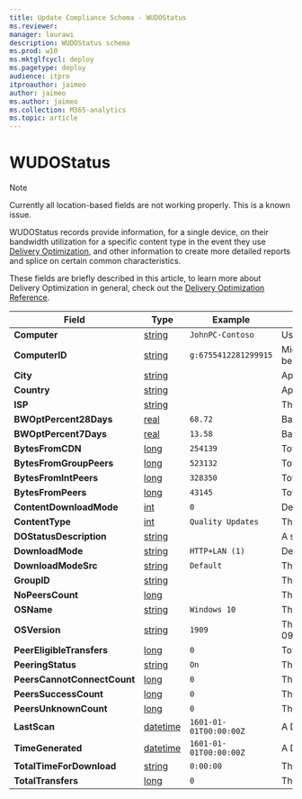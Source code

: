 ```yaml
---
title: Update Compliance Schema - WUDOStatus
ms.reviewer: 
manager: laurawi
description: WUDOStatus schema
ms.prod: w10
ms.mktglfcycl: deploy
ms.pagetype: deploy
audience: itpro
itproauthor: jaimeo
author: jaimeo
ms.author: jaimeo
ms.collection: M365-analytics
ms.topic: article
---
```


# WUDOStatus

> [!NOTE]
> Currently all location-based fields are not working properly. This is a known issue.

WUDOStatus records provide information, for a single device, on their bandwidth utilization for a specific content type in the event they use [Delivery Optimization](https://support.microsoft.com/help/4468254/windows-update-delivery-optimization-faq), and other information to create more detailed reports and splice on certain common characteristics.

These fields are briefly described in this article, to learn more about Delivery Optimization in general, check out the [Delivery Optimization Reference](../do/waas-delivery-optimization-reference.md).

|Field |Type |Example |Description |
|-|-|-|-|
|**Computer** |[string](/azure/kusto/query/scalar-data-types/string) |`JohnPC-Contoso` |User or Organization-provided device name. If this appears as '#', then Device Name may not be sent through telemetry. To enable Device Name to be sent with telemetry, see [Enabling Device Name in Telemetry](./update-compliance-get-started.md). |
|**ComputerID** |[string](/azure/kusto/query/scalar-data-types/string) |`g:6755412281299915` |Microsoft Global Device Identifier. This is an internal identifier used by Microsoft. A connection to the end-user Managed Service Account (MSA) service is required for this identifier to be populated; no device data will be present in Update Compliance without this identifier. |
|**City** |[string](/azure/kusto/query/scalar-data-types/string) | |Approximate city device was in while downloading content, based on IP Address. |
|**Country** |[string](/azure/kusto/query/scalar-data-types/string) | |Approximate country device was in while downloading content, based on IP Address. |
|**ISP** |[string](/azure/kusto/query/scalar-data-types/string) | |The Internet Service Provider estimation. |
|**BWOptPercent28Days** |[real](/azure/kusto/query/scalar-data-types/real) |`68.72` |Bandwidth optimization (as a percentage of savings of total bandwidth otherwise incurred) as a result of using Delivery Optimization *for this device*, computed on a rolling 28-day basis. |
|**BWOptPercent7Days** |[real](/azure/kusto/query/scalar-data-types/real) |`13.58` |Bandwidth optimization (as a percentage of savings of total bandwidth otherwise incurred) as a result of using Delivery Optimization *for this device*, computed on a rolling 7-day basis. |
|**BytesFromCDN** |[long](/azure/kusto/query/scalar-data-types/long) |`254139` |Total number of bytes downloaded from a CDN versus a Peer. This counts against bandwidth optimization. |
|**BytesFromGroupPeers** |[long](/azure/kusto/query/scalar-data-types/long) |`523132` |Total number of bytes downloaded from Group Peers. |
|**BytesFromIntPeers** |[long](/azure/kusto/query/scalar-data-types/long) |`328350` |Total number of bytes downloaded from Internet Peers. |
|**BytesFromPeers** |[long](/azure/kusto/query/scalar-data-types/long) |`43145` |Total number of bytes downloaded from peers. |
|**ContentDownloadMode** |[int](/azure/kusto/query/scalar-data-types/int) |`0` |Device's Delivery Optimization [Download Mode](../do/waas-delivery-optimization-reference.md#download-mode) configuration for this content. |
|**ContentType** |[int](/azure/kusto/query/scalar-data-types/int) |`Quality Updates` |The type of content being downloaded. |
|**DOStatusDescription** |[string](/azure/kusto/query/scalar-data-types/string) | |A short description of DO's status, if any. |
|**DownloadMode** |[string](/azure/kusto/query/scalar-data-types/string) |`HTTP+LAN (1)` |Device's Delivery Optimization [Download Mode](../do/waas-delivery-optimization-reference.md#download-mode) configuration for this device. |
|**DownloadModeSrc** |[string](/azure/kusto/query/scalar-data-types/string) |`Default` |The source of the DownloadMode configuration. |
|**GroupID** |[string](/azure/kusto/query/scalar-data-types/string) | |The DO Group ID. |
|**NoPeersCount** |[long](/azure/kusto/query/scalar-data-types/long) | |The number of peers this device interacted with. |
|**OSName** |[string](/azure/kusto/query/scalar-data-types/string) |`Windows 10` |The name of the Operating System. This will always be Windows 10 for Update Compliance. |
|**OSVersion** |[string](/azure/kusto/query/scalar-data-types/string) |`1909` |The version of Windows 10. This typically is of the format of the year of the version's release, following the month. In this example, `1909` corresponds to 2019-09 (September). This maps to the `Major` portion of OSBuild.  |
|**PeerEligibleTransfers** |[long](/azure/kusto/query/scalar-data-types/long) |`0` |Total number of eligible transfers by Peers. |
|**PeeringStatus** |[string](/azure/kusto/query/scalar-data-types/string) |`On` |The DO Peering Status |
|**PeersCannotConnectCount**|[long](/azure/kusto/query/scalar-data-types/long) |`0` |The number of peers this device was unable to connect to. |
|**PeersSuccessCount** |[long](/azure/kusto/query/scalar-data-types/long) |`0` |The number of peers this device successfully connected to. |
|**PeersUnknownCount** |[long](/azure/kusto/query/scalar-data-types/long) |`0` |The number of peers for which there is an unknown relation. |
|**LastScan** |[datetime](/azure/kusto/query/scalar-data-types/datetime)|`1601-01-01T00:00:00Z` |A DateTime corresponding to the last time the device sent data to Microsoft. This does not necessarily mean all data that is needed to populate all fields Update Compliance uses was sent, this is more like a "heartbeat". |
|**TimeGenerated** |[datetime](/azure/kusto/query/scalar-data-types/datetime)|`1601-01-01T00:00:00Z` |A DateTime corresponding to the moment Azure Monitor Logs ingested this record to your Log Analytics workspace. |
|**TotalTimeForDownload** |[string](/azure/kusto/query/scalar-data-types/string) |`0:00:00` |The total time it took to download the content. |
|**TotalTransfers** |[long](/azure/kusto/query/scalar-data-types/long) |`0` |The total number of data transfers to download this content. |